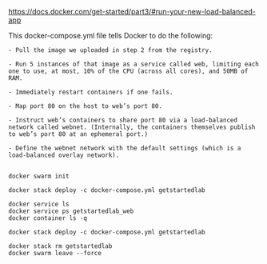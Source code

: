 https://docs.docker.com/get-started/part3/#run-your-new-load-balanced-app

This docker-compose.yml file tells Docker to do the following:

    - Pull the image we uploaded in step 2 from the registry.

    - Run 5 instances of that image as a service called web, limiting each one to use, at most, 10% of the CPU (across all cores), and 50MB of RAM.

    - Immediately restart containers if one fails.

    - Map port 80 on the host to web’s port 80.

    - Instruct web’s containers to share port 80 via a load-balanced network called webnet. (Internally, the containers themselves publish to web’s port 80 at an ephemeral port.)

    - Define the webnet network with the default settings (which is a load-balanced overlay network).


	docker swarm init

	docker stack deploy -c docker-compose.yml getstartedlab
	
	docker service ls
	docker service ps getstartedlab_web
	docker container ls -q

	docker stack deploy -c docker-compose.yml getstartedlab

	docker stack rm getstartedlab
	docker swarm leave --force
